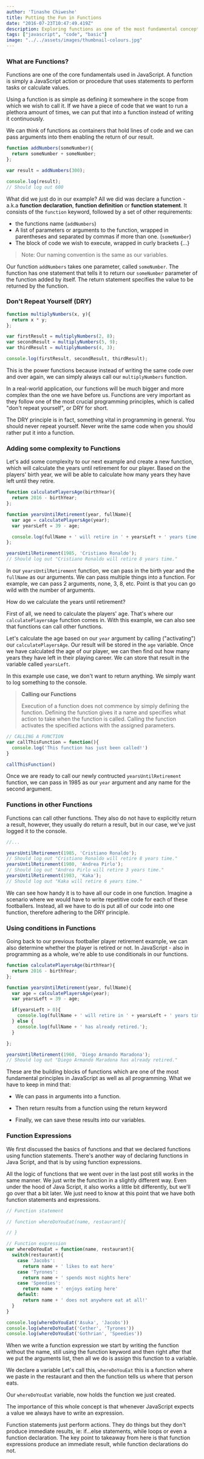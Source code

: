 ```yaml
---
author: 'Tinashe Chiweshe'
title: Putting the Fun in Functions
date: "2016-07-23T10:47:49.419Z"
description: Exploring functions as one of the most fundamental concepts in Javascript.
tags: ["javascript", "code", "basic"]
image: "../../assets/images/thumbnail-colours.jpg"
---
```


### What are Functions?

Functions are one of the core fundamentals used in JavaScript. A function is 
simply a JavaScript action or procedure that uses statements to perform tasks 
or calculate values.

Using a function is as simple as defining it somewhere in the scope from which 
we wish to call it. If we have a piece of code that we want to run a plethora 
amount of times, we can put that into a function instead of writing it 
continuously.

We can think of functions as containers that hold lines of code and we can 
pass arguments into them enabling the return of our result.

```js
function addNumbers(someNumber){
  return someNumber + someNumber;
};

var result = addNumbers(300);

console.log(result);
// Should log out 600
```

What did we just do in our example?  All we did was declare a function - a.k.a 
**function declaration**, **function definition** or **function statement**. 
It consists of the `function` keyword, followed by a set of other requirements:
- the functions name (`addNumbers`)
- A list of parameters or arguments to the function, wrapped in parentheses and 
separated by commas if more than one. (`someNumber`)
- The block of code we wish to execute, wrapped in curly brackets {...}

> Note: Our naming convention is the same as our variables.

Our function `addNumbers` takes one parameter, called `someNumber`. The function 
has one statement that tells it to return our `someNumber` parameter of the 
function added by itself. The return statement specifies the value to be 
returned by the function.

### Don't Repeat Yourself (DRY)

```js
function multiplyNumbers(x, y){
  return x * y;
};

var firstResult = multiplyNumbers(2, 8);
var secondResult = multiplyNumbers(5, 9);
var thirdResult = multiplyNumbers(4, 3);

console.log(firstResult, secondResult, thirdResult);
```

This is the power functions because instead of writing the same code over 
and over again, we can simply always call our `multiplyNumbers` function.

In a real-world application, our functions will be much bigger and more 
complex than the one we have before us. Functions are very important as 
they follow one of the most crucial programming principles,  which is 
called "don't repeat yourself", or DRY for short. 

The DRY principle is in fact, something vital in programming in general. You 
should never repeat yourself. Never write the same code when you should rather 
put it into a function.

### Adding some complexity to Functions

Let's add some complexity to our next example and create a new function, which 
will calculate the years until retirement for our player. Based on the players' 
birth year, we will be able to calculate how many years they have left until 
they retire.

```js
function calculatePlayersAge(birthYear){
  return 2016 - birthYear;
};

function yearsUntilRetirement(year, fullName){
  var age = calculatePlayersAge(year);
  var yearsLeft = 39 - age;

  console.log(fullName + ' will retire in ' + yearsLeft + ' years time.');
};

yearsUntilRetirement(1985, 'Cristiano Ronaldo');
// Should log out "Cristiano Ronaldo will retire 8 years time."
```

In our `yearsUntilRetirement` function, we can pass in the birth year and the 
`fullName` as our arguments. We can pass multiple things into a function. For 
example, we can pass 2 arguments, none, 3, 8, etc. Point is that you can go 
wild with the number of arguments.

How do we calculate the years until retirement? 

First of all, we need to calculate the players' age. That's where our 
`calculatePlayersAge` function comes in. With this example, we can also see 
that functions can call other functions.

Let's calculate the age based on our `year` argument by calling ("activating") 
our `calculatePlayersAge`. Our result will be stored in the `age` variable. 
Once we have calculated the age of our player, we can then find out how many
years they have left in their playing career. We can store that result in the
variable called `yearsLeft`.

In this example use case, we don't want to return anything. We simply want to 
log something to the console.

> **Calling our Functions**
>
> Execution of a function does not commence by simply defining the function. 
> Defining the function gives it a name and specifies what action to take when 
> the function is called. Calling the function activates the specified actions 
> with the assigned parameters.

```js
// CALLING A FUNCTION
var callThisFunction = function(){
  console.log('This function has just been called!')
} 

callThisFunction()
```

Once we are ready to call our newly contructed `yearsUntilRetirement` 
function, we can pass in 1985 as our `year` argument and any name for the 
second argument.

### Functions in other Functions

Functions can call other functions. They also do not have to explicitly return 
a result, however, they usually do return a result, but in our case, we've 
just logged it to the console.

```js
//...

yearsUntilRetirement(1985, 'Cristiano Ronaldo');
// Should log out "Cristiano Ronaldo will retire 8 years time."
yearsUntilRetirement(1980, 'Andrea Pirlo');
// Should log out "Andrea Pirlo will retire 3 years time."
yearsUntilRetirement(1983, 'Kaka');
// Should log out "Kaka will retire 6 years time."
```

We can see how handy it is to have all our code in one function. Imagine a 
scenario where we would have to write repetitive code for each of these 
footballers. Instead, all we have to do is put all of our code into one 
function, therefore adhering to the DRY principle.

### Using conditions in Functions

Going back to our previous footballer player retirement example, we can also 
determine whether the player is retired or not. In JavaScript - also in 
programming as a whole, we're able to use conditionals in our functions.

```js
function calculatePlayersAge(birthYear){
  return 2016 - birthYear;
};

function yearsUntilRetirement(year, fullName){
  var age = calculatePlayersAge(year);
  var yearsLeft = 39 - age;

  if(yearsLeft > 0){
    console.log(fullName + ' will retire in ' + yearsLeft + ' years time.');
  } else {
    console.log(fullName + ' has already retired.');
  }

};

yearsUntilRetirement(1960, 'Diego Armando Maradona');
// Should log out "Diego Armando Maradona has already retired."
```

These are the building blocks of functions which are one of the most 
fundamental principles in JavaScript as well as all programming. What we have 
to keep in mind that:

- We can pass in arguments into a function.

- Then return results from a function using the return keyword

- Finally, we can save these results into our variables.

### Function Expressions

We first discussed the basics of functions and that we declared functions using function statements. There's another way of declaring functions in Java Script, and that is by using function expressions.

All the logic of functions that we went over in the last post still works in the same manner. We just write the function in a slightly different way. Even under the hood of Java Script, it also works a little bit differently, but we'll go over that a bit later. We just need to know at this point that we have both function statements and expressions.

```js
// Function statement

// function whereDoYouEat(name, restaurant){

// }

// Function expression 
var whereDoYouEat = function(name, restaurant){
  switch(restaurant){
    case 'Jacobs':
      return name + ' likes to eat here'
    case 'Tyrones':
      return name + ' spends most nights here'
    case 'Speedies':
      return name + ' enjoys eating here'
    default:
      return name + ' does not anywhere eat at all!'
  }
}

console.log(whereDoYouEat('Asuka', 'Jacobs'))
console.log(whereDoYouEat('Cether', 'Tyrones'))
console.log(whereDoYouEat('Gothrian', 'Speedies'))
```

When we write a function expression we start by writing the function without the name, still using the function keyword and then right after that we put the arguments list, then all we do is assign this function to a variable.

We declare a variable Let's call this, `whereDoYouEat` this is a function where we paste in the restaurant and then the function tells us where that person eats.

Our `whereDoYouEat` variable, now holds the function we just created.

The importance of this whole concept is that whenever JavaScript expects a value we always have to write an expression.

Function statements just perform actions. They do things but they don't produce immediate results, ie: if...else statements, while loops or even a function declaration.
The key point to takeaway from here is that function expressions produce an immediate result, while function declarations do not.